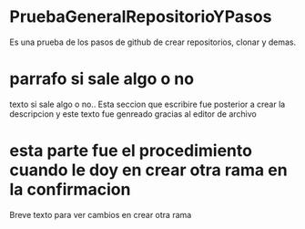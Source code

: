 # PruebaGeneralRepositorioYPasos
Es una prueba de los pasos de github de crear repositorios, clonar y demas.

# parrafo si sale algo o no
texto si sale algo o no..
Esta seccion que escribire fue posterior a crear la descripcion y este texto fue genreado gracias al editor de archivo

# esta parte fue el procedimiento cuando le doy en crear otra rama en la confirmacion
Breve texto para ver cambios en crear otra rama
